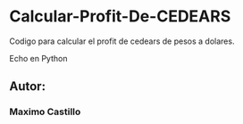 # Calcular-Profit-De-CEDEARS

Codigo para calcular el profit de cedears de pesos a dolares. 

Echo en Python

## Autor: 
### Maximo Castillo

